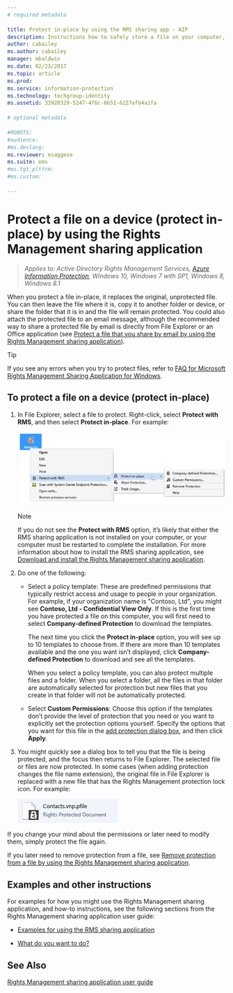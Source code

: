 ```yaml
---
# required metadata

title: Protect in-place by using the RMS sharing app - AIP
description: Instructions how to safely store a file on your computer, a server, or another storage device.
author: cabailey
ms.author: cabailey
manager: mbaldwin
ms.date: 02/23/2017
ms.topic: article
ms.prod:
ms.service: information-protection
ms.technology: techgroup-identity
ms.assetid: 33920329-5247-4f6c-8651-6227afb4a1fa

# optional metadata

#ROBOTS:
#audience:
#ms.devlang:
ms.reviewer: esaggese
ms.suite: ems
#ms.tgt_pltfrm:
#ms.custom:

---
```


# Protect a file on a device (protect in-place) by using the Rights Management sharing application

>*Applies to: Active Directory Rights Management Services, [Azure Information Protection](https://azure.microsoft.com/pricing/details/information-protection), Windows 10, Windows 7 with SP1, Windows 8, Windows 8.1*

When you protect a file in-place, it replaces the original, unprotected file. You can then leave the file where it is, copy it to another folder or device, or share the folder that it is in and the file will remain protected. You could also attach the protected file to an email message, although the recommended way to share a protected file by email is directly from File Explorer or an Office application (see [Protect a file that you share by email by using the Rights Management sharing application](sharing-app-protect-by-email.md)).

> [!TIP]
> If you see any errors when you try to protect files, refer to [FAQ for Microsoft Rights Management Sharing Application for Windows](http://go.microsoft.com/fwlink/?LinkId=303971).

## To protect a file on a device (protect in-place)

1.  In File Explorer, select a file to protect. Right-click, select **Protect with RMS**, and then select **Protect in-place**. For example:

    ![Protect in-place menu option](../media/ADRMS_MSRMSApp_SP_CompanyDefined.png)

    > [!NOTE]
    > If you do not see the **Protect with RMS** option, it’s likely that either the RMS sharing application is not installed on your computer, or your computer must be restarted to complete the installation. For more information about how to install the RMS sharing application, see [Download and install the Rights Management sharing application](install-sharing-app.md).

2.  Do one of the following:

    -   Select a policy template: These are predefined permissions that typically restrict access and usage to people in your organization. For example, if your organization name is "Contoso, Ltd", you might see **Contoso, Ltd - Confidential View Only**. If this is the first time you have protected a file on this computer, you will first need to select **Company-defined Protection** to download the templates.

        The next time you click the **Protect in-place** option, you will see up to 10 templates to choose from. If there are more than 10 templates available and the one you want isn’t displayed, click **Company-defined Protection** to download and see all the templates.

        When you select a policy template, you can also protect multiple files and a folder. When you select a folder, all the files in that folder are automatically selected for protection but new files that you create in that folder will not be automatically protected.

    -   Select **Custom Permissions**: Choose this option if the templates don’t provide the level of protection that you need  or you want to explicitly set the protection options yourself. Specify the options that you want for this file in the [add protection dialog box](sharing-app-dialog-box.md), and then click **Apply**.

3.  You might quickly see a dialog box to tell you that the file is being protected, and the focus then returns to File Explorer. The selected file or files are now protected. In some cases (when adding protection changes the file name extension), the original file in File Explorer is replaced with a new file that has the Rights Management protection lock icon. For example:

    ![Protected file with lock icon for the RMS sharing application](../media/ADRMS_MSRMSApp_Pfile.png)

If you change your mind about the permissions or later need to modify them, simply protect the file again.

If you later need to remove protection from a file, see [Remove protection from a file by using the Rights Management sharing application](sharing-app-remove-protection.md).

## Examples and other instructions
For examples for how you might use the Rights Management sharing application, and how-to instructions, see the following sections from the Rights Management sharing application user guide:

-   [Examples for using the RMS sharing application](sharing-app-user-guide.md#examples-for-using-the-rms-sharing-application)

-   [What do you want to do?](sharing-app-user-guide.md#what-do-you-want-to-do)

## See Also
[Rights Management sharing application user guide](sharing-app-user-guide.md)
